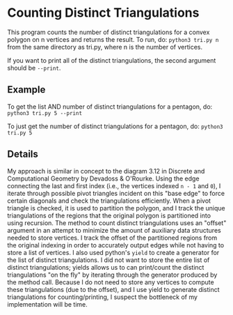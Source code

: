 # Counting Distinct Triangulations
This program counts the number of distinct triangulations for a convex polygon on n vertices and returns the result.
To run, do: 
``python3 tri.py n``
from the same directory as tri.py, where n is the number of vertices.

If you want to print all of the distinct triangulations, the second argument should be ``--print``.

## Example
To get the list AND number of distinct triangulations for a pentagon, do:
``python3 tri.py 5 --print``

To just get the number of distinct triangulations for a pentagon, do:
``python3 tri.py 5``

## Details
 My approach is similar in concept to the diagram 3.12 in Discrete and Computational
Geometry by Devadoss & O'Rourke. Using the edge connecting the last and first index (i.e., the vertices indexed ``n - 1`` and ``0``), I iterate through possible pivot triangles incident on this "base edge" to force certain diagonals and check the triangulations efficiently. When a pivot triangle is checked, it is used to partition the polygon, and I track the unique triangulations of the regions that the original polygon is partitioned into using recursion. The method to count distinct triangulations uses an "offset" argument in an attempt to minimize the amount of auxiliary data structures needed to store vertices. I track the offset of the partitioned regions from the original indexing in order to accurately output edges while not having to store a list of vertices. I also used python's ``yield`` to create a generator for the list of distinct triangulations. I did not want to store the entire list of distinct triangulations; yields allows us to can print/count the distinct triangulations "on the fly" by iterating through the generator produced by the method call. Because I do not need to store any vertices to compute these triangulations (due to the offset), and I use yield to generate distinct triangulations for counting/printing, I suspect the bottleneck of my implementation will be time. 
